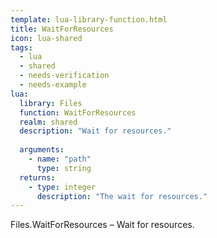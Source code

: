 ```yaml
---
template: lua-library-function.html
title: WaitForResources
icon: lua-shared
tags:
  - lua
  - shared
  - needs-verification
  - needs-example
lua:
  library: Files
  function: WaitForResources
  realm: shared
  description: "Wait for resources."
  
  arguments:
    - name: "path"
      type: string
  returns:
    - type: integer
      description: "The wait for resources."
---
```


<div class="lua__search__keywords">
Files.WaitForResources &#x2013; Wait for resources.
</div>
